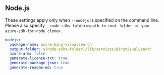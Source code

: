 ## Node.js

These settings apply only when `--nodejs` is specified on the command line.
Please also specify `--node-sdks-folder=<path to root folder of your azure-sdk-for-node clone>`.

``` yaml $(nodejs)
nodejs:
  package-name: azure-bing-visualsearch
  output-folder: $(node-sdks-folder)/lib/services/BingVisualSearch
  azure-arm: false
  generate-license-txt: true
  generate-package-json: true
  generate-readme-md: true
```
